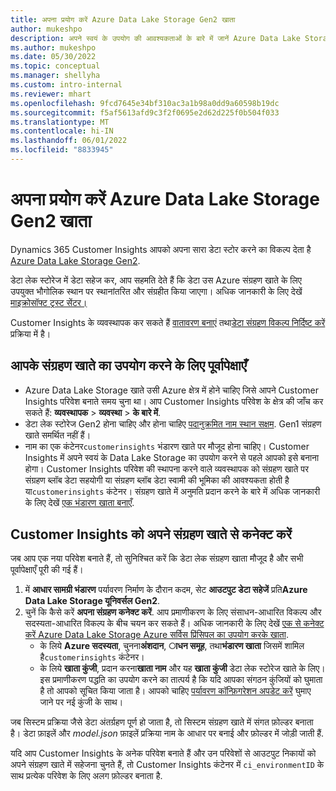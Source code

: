 ```yaml
---
title: अपना प्रयोग करें Azure Data Lake Storage Gen2 खाता
author: mukeshpo
description: अपने स्वयं के उपयोग की आवश्यकताओं के बारे में जानें Azure Data Lake Storage Customer Insights डेटा संग्रहीत करने के लिए खाता।
ms.author: mukeshpo
ms.date: 05/30/2022
ms.topic: conceptual
ms.manager: shellyha
ms.custom: intro-internal
ms.reviewer: mhart
ms.openlocfilehash: 9fcd7645e34bf310ac3a1b98a0dd9a60598b19dc
ms.sourcegitcommit: f5af5613afd9c3f2f0695e2d62d225f0b504f033
ms.translationtype: MT
ms.contentlocale: hi-IN
ms.lasthandoff: 06/01/2022
ms.locfileid: "8833945"
---
```

# <a name="use-your-own-azure-data-lake-storage-gen2-account"></a>अपना प्रयोग करें Azure Data Lake Storage Gen2 खाता

Dynamics 365 Customer Insights आपको अपना सारा डेटा स्टोर करने का विकल्प देता है [Azure Data Lake Storage Gen2](/azure/storage/blobs/data-lake-storage-introduction).

डेटा लेक स्टोरेज में डेटा सहेज कर, आप सहमति देते हैं कि डेटा उस Azure संग्रहण खाते के लिए उपयुक्त भौगोलिक स्थान पर स्थानांतरित और संग्रहीत किया जाएगा। अधिक जानकारी के लिए देखें [माइक्रोसॉफ्ट ट्रस्ट सेंटर।](https://www.microsoft.com/trust-center)

Customer Insights के व्यवस्थापक कर सकते हैं [वातावरण बनाएं](create-environment.md) तथा[डेटा संग्रहण विकल्प निर्दिष्ट करें](create-environment.md#step-2-configure-data-storage) प्रक्रिया में है।

## <a name="prerequisites-to-use-your-storage-account"></a>आपके संग्रहण खाते का उपयोग करने के लिए पूर्वापेक्षाएँ

- Azure Data Lake Storage खाते उसी Azure क्षेत्र में होने चाहिए जिसे आपने Customer Insights परिवेश बनाते समय चुना था। आप Customer Insights परिवेश के क्षेत्र की जाँच कर सकते हैं: **व्यवस्थापक** > **व्यवस्था** > **के बारे में**.
- डेटा लेक स्टोरेज Gen2 होना चाहिए और होना चाहिए [पदानुक्रमित नाम स्थान सक्षम](/azure/storage/blobs/create-data-lake-storage-account). Gen1 संग्रहण खाते समर्थित नहीं हैं।
- नाम का एक कंटेनर`customerinsights` भंडारण खाते पर मौजूद होना चाहिए। Customer Insights में अपने स्वयं के Data Lake Storage का उपयोग करने से पहले आपको इसे बनाना होगा। Customer Insights परिवेश की स्थापना करने वाले व्यवस्थापक को संग्रहण खाते पर संग्रहण ब्लॉब डेटा सहयोगी या संग्रहण ब्लॉब डेटा स्वामी की भूमिका की आवश्यकता होती है या`customerinsights` कंटेनर। संग्रहण खाते में अनुमति प्रदान करने के बारे में अधिक जानकारी के लिए देखें [एक भंडारण खाता बनाएँ](/azure/storage/common/storage-account-create?toc=%2Fazure%2Fstorage%2Fblobs%2Ftoc.json&tabs=azure-portal).

## <a name="connect-customer-insights-with-your-storage-account"></a>Customer Insights को अपने संग्रहण खाते से कनेक्ट करें

जब आप एक नया परिवेश बनाते हैं, तो सुनिश्चित करें कि डेटा लेक संग्रहण खाता मौजूद है और सभी पूर्वापेक्षाएँ पूरी की गई हैं।

1. में **आधार सामग्री भंडारण** पर्यावरण निर्माण के दौरान कदम, सेट **आउटपुट डेटा सहेजें** प्रति**Azure Data Lake Storage यूनिवर्सल Gen2**.
1. चुनें कि कैसे करें **अपना संग्रहण कनेक्ट करें**. आप प्रमाणीकरण के लिए संसाधन-आधारित विकल्प और सदस्यता-आधारित विकल्प के बीच चयन कर सकते हैं। अधिक जानकारी के लिए देखें [एक से कनेक्ट करें Azure Data Lake Storage Azure सर्विस प्रिंसिपल का उपयोग करके खाता](connect-service-principal.md).
   - के लिये **Azure सदस्यता**, चुनना**अंशदान**, **ाधन समूह**, तथा**भंडारण खाता** जिसमें शामिल है`customerinsights` कंटेनर।
   - के लिये **खाता कुंजी**, प्रदान करना**खाता नाम** और यह **खाता कुंजी** डेटा लेक स्टोरेज खाते के लिए। इस प्रमाणीकरण पद्धति का उपयोग करने का तात्पर्य है कि यदि आपका संगठन कुंजियों को घुमाता है तो आपको सूचित किया जाता है। आपको चाहिए [पर्यावरण कॉन्फ़िगरेशन अपडेट करें](manage-environments.md#edit-an-existing-environment) घुमाए जाने पर नई कुंजी के साथ।

जब सिस्टम प्रक्रिया जैसे डेटा अंतर्ग्रहण पूर्ण हो जाता है, तो सिस्टम संग्रहण खाते में संगत फ़ोल्डर बनाता है। डेटा फ़ाइलें और *model.json* फ़ाइलें प्रक्रिया नाम के आधार पर बनाई और फ़ोल्डर में जोड़ी जाती हैं.

यदि आप Customer Insights के अनेक परिवेश बनाते हैं और उन परिवेशों से आउटपुट निकायों को अपने संग्रहण खाते में सहेजना चुनते हैं, तो Customer Insights कंटेनर में `ci_environmentID` के साथ प्रत्येक परिवेश के लिए अलग फ़ोल्डर बनाता है.
